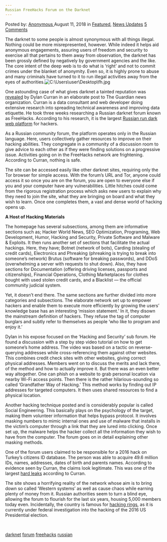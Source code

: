 ```yaml
---
Russian FreeHacks Forum on the Darknet
---
```

<article class="post-listing post-26539 post type-post status-publish format-standard has-post-thumbnail hentry 
 tag-darknet tag-forum tag-freehacks tag-russian">
<div class="post-inner">
<span>Posted by: <a href="https://www.deepdotweb.com/author/anony/" title="">Anonymous </a></span>
<span>August 11, 2018</span>
<span>in <a href="https://www.deepdotweb.com/category/deepdot-news/" rel="category tag">Featured</a>, <a href="https://www.deepdotweb.com/category/news-updates/" rel="category tag">News Updates</a></span>
<span><a href="https://www.deepdotweb.com/2018/08/11/russian-freehacks-forum-on-the-darknet/#comments">5 Comments</a></span>


<p>The darknet to some people is almost synonymous with all things illegal. Nothing could be more misrepresented, however. While indeed it helps aid anonymous engagements, assuring users of freedom and security to exercise all that pertains to them away from observation, the darknet has been grossly defined by negatively by government agencies and the like. The core intent of the deep web is to do what is ‘right’ and not to commit crimes under the blanket of anonymity. Even so, it is highly prone to abuse and many criminals have turned to it to run illegal activities away from the eyes of authorities.<img class="wp-image-26545 aligncenter" src="/imgs/2018/08/c-users-user-desktop-fh-jpg.jpeg" alt="C:\Users\user\Desktop\fh.jpg" srcset="/imgs/2018/08/c-users-user-desktop-fh-jpg.jpeg 765w, /imgs/2018/08/c-users-user-desktop-fh-jpg-300x180.jpeg 300w" sizes="(max-width: 765px) 100vw, 765px" /></p>
<p><a id="post-26539-_gjdgxs"></a> One astounding case of what gives darknet a tainted reputation was <a href="https://www.theguardian.com/commentisfree/2018/jul/24/darknet-dark-web-hacking-forum-internet-safety">revealed</a> by Dylan Curran in an elaborate post to The Guardian news organization. Curran is a data consultant and web developer doing extensive research into spreading technical awareness and improving data etiquette. He took three weeks researching a Russian darknet forum known as FreeHacks. According to his research, it is the largest <a href="https://www.deepdotweb.com/?s=russian+hackers+forum">Russian run dark web platform</a> for hackers.</p>
<p>As a Russian community forum, the platform operates only in the Russian language. Here, users collectively gather resources to improve on their hacking abilities. They congregate in a community of a discussion room to give advice to each other as if they were finding solutions on a progressive issue. Activities going on in the FreeHacks network are frightening. According to Curran, nothing is safe.</p>
<p>The site can be accessed easily like other darknet sites, requiring only the Tor browser for simple access. With the forum’s URL and Tor, anyone could access it so once you are on the forum, you are open to everyone else if you and your computer have any vulnerabilities. Little hitches could come from the rigorous registration process which asks new users to explain why they need to join the site, what they are bringing on board and what they wish to learn. Once one completes them, a vast and dense world of hacking opens up.</p>
<p><strong>A Host of Hacking Materials</strong></p>
<p>The homepage has several subsections, among them are informative sections such as; Hacker World News, SEO Optimization, Programing, Web Development, Humor, Hacking and Security, Private Software and Malware &amp; Exploits. It then runs another set of sections that facilitate the actual hackings. Here, they have; Botnet (network of bots), Carding (stealing of credit cards), Electronics and Phreaking (phreaking is trying to break into someone’s network) Brutus (software for breaking passwords), and DDoS (overwhelming a server with requests to shut down). Also, they have sections for Documentation (offering driving licenses, passports and citizenships), Financial Operations, Clothing Marketplaces for clothes bought with used stolen credit cards, and a Blacklist &#8212; the official community judicial system.</p>
<p>Yet, it doesn’t end there. The same sections are further divided into more categories and subsections. The elaborate network set up to empower hackers and enable them to execute more efficiently by growing the users’ knowledge base has an interesting ‘mission statement.’ In it, they disown the mainstream definition of hackers. They refuse the tag of computer burglars and subtly refer to themselves as people ‘who like to program and enjoy it.’</p>
<p>Dylan in his expose focused on the ‘Hacking and Security’ sub forum. He found a discussion with a step by step video tutorial on how to get someone’s home address. The video was based on a tactic on reverse-querying addresses while cross-referencing them against other websites. This combines credit check sites with other websites, giving correct physical addresses. Members went on to discuss the merits and lack there, of the method and how to actually improve it. But there was an even better way altogether. One can phish on a website to grab personal location via nearby Wi-Fi access points. Then there is the rather hilarious-sounding so called ‘Grandfather Way of Hacking.’ This method works by finding out IP addresses for targeted computers. It then uses shared resources to find a physical location.</p>
<p>Another hacking technique posted and is considerably popular is called Social Engineering. This basically plays on the psychology of the target, making them volunteer information that helps bypass protocol. It involves masking numbers to mimic internal ones and use of malware that installs in the victim’s computer through a link that they are lured into clicking. Once set up, the malware helps the hacker collect all the information they wish to have from the computer. The forum goes on in detail explaining other masking methods.</p>
<p>One of the forum users claimed to be responsible for a 2016 hack on Turkey’s citizens ID database. The person was able to acquire 49.6 million IDs, names, addresses, dates of birth and parents names. According to evidence seen by Curran, the claims look legitimate. This was one of the largest <a href="https://www.deepdotweb.com/2016/02/20/turkey-national-police-hacked/">hard leaks</a> according to Curran.</p>
<p>The site shows a horrifying reality of the network whose aim is to bring down so called ‘Western systems’ as well as cause chaos while earning plenty of money from it. Russian authorities seem to turn a blind eye, allowing the forum to flourish for the last six years, housing 5,000 members today even. Incidentally, the country is famous for <a href="https://www.deepdotweb.com/2016/06/10/russia-arrests-50-people-bust-largest-ever-hacking-ring/">hacking rings</a>, as it is currently under federal investigation into the hacking of the 2016 US Presidential election.</p>
<p>&nbsp;</p>
</div>
<a href="https://www.deepdotweb.com/tag/darknet/" rel="tag">darknet</a> <a href="https://www.deepdotweb.com/tag/forum/" rel="tag">forum</a> <a href="https://www.deepdotweb.com/tag/freehacks/" rel="tag">freehacks</a> <a href="https://www.deepdotweb.com/tag/russian/" rel="tag">russian</a></span> <span style="display:none" class="updated">2018-08-11<a href="https://www.deepdotweb.com/author/anony/" title="Posts by Anonymous" rel="author">Anonymous</a></strong></div>
</div>
</article>

